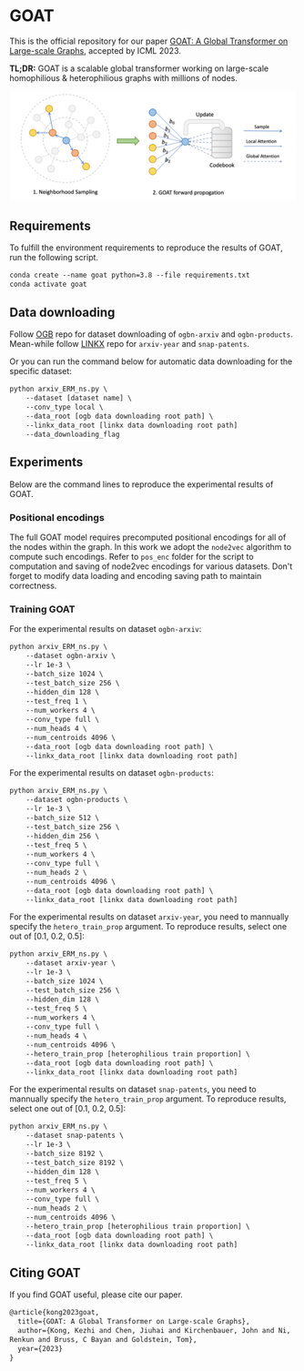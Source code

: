 # GOAT

This is the official repository for our paper [GOAT: A Global Transformer on Large-scale Graphs](https://openreview.net/pdf?id=Le2dVIoQun), accepted by ICML 2023.

**TL;DR:** GOAT is a scalable global transformer working on large-scale homophilious & heterophilious graphs with millions of nodes.

![Framework](framework.png)

## Requirements

To fulfill the environment requirements to reproduce the results of GOAT, run the following script.
```
conda create --name goat python=3.8 --file requirements.txt
conda activate goat
```

## Data downloading

Follow [OGB](https://github.com/snap-stanford/ogb) repo for dataset downloading of `ogbn-arxiv` and `ogbn-products`. Mean-while follow [LINKX](https://github.com/CUAI/Non-Homophily-Large-Scale) repo for `arxiv-year` and `snap-patents`. 

Or you can run the command below for automatic data downloading for the specific dataset:
```
python arxiv_ERM_ns.py \
    --dataset [dataset name] \
    --conv_type local \
    --data_root [ogb data downloading root path] \
    --linkx_data_root [linkx data downloading root path]
    --data_downloading_flag
```


## Experiments

Below are the command lines to reproduce the experimental results of GOAT.

### Positional encodings

The full GOAT model requires precomputed positional encodings for all of the nodes within the graph. In this work we adopt the `node2vec` algorithm to compute such encodings. Refer to `pos_enc` folder for the script to computation and saving of node2vec encodings for various datasets. Don't forget to modify data loading and encoding saving path to maintain correctness.

### Training GOAT

For the experimental results on dataset `ogbn-arxiv`:

```
python arxiv_ERM_ns.py \
    --dataset ogbn-arxiv \
    --lr 1e-3 \
    --batch_size 1024 \
    --test_batch_size 256 \
    --hidden_dim 128 \
    --test_freq 1 \
    --num_workers 4 \
    --conv_type full \
    --num_heads 4 \
    --num_centroids 4096 \
    --data_root [ogb data downloading root path] \
    --linkx_data_root [linkx data downloading root path]
```
For the experimental results on dataset `ogbn-products`:
```
python arxiv_ERM_ns.py \
    --dataset ogbn-products \
    --lr 1e-3 \
    --batch_size 512 \
    --test_batch_size 256 \
    --hidden_dim 256 \
    --test_freq 5 \
    --num_workers 4 \
    --conv_type full \
    --num_heads 2 \
    --num_centroids 4096 \
    --data_root [ogb data downloading root path] \
    --linkx_data_root [linkx data downloading root path]
```

For the experimental results on dataset `arxiv-year`, you need to mannually specify the `hetero_train_prop` argument. To reproduce results, select one out of [0.1, 0.2, 0.5]:
```
python arxiv_ERM_ns.py \
    --dataset arxiv-year \
    --lr 1e-3 \
    --batch_size 1024 \
    --test_batch_size 256 \
    --hidden_dim 128 \
    --test_freq 5 \
    --num_workers 4 \
    --conv_type full \
    --num_heads 4 \
    --num_centroids 4096 \
    --hetero_train_prop [heterophilious train proportion] \
    --data_root [ogb data downloading root path] \
    --linkx_data_root [linkx data downloading root path]
```

For the experimental results on dataset `snap-patents`, you need to mannually specify the `hetero_train_prop` argument. To reproduce results, select one out of [0.1, 0.2, 0.5]:
```
python arxiv_ERM_ns.py \
    --dataset snap-patents \
    --lr 1e-3 \
    --batch_size 8192 \
    --test_batch_size 8192 \
    --hidden_dim 128 \
    --test_freq 5 \
    --num_workers 4 \
    --conv_type full \
    --num_heads 2 \
    --num_centroids 4096 \
    --hetero_train_prop [heterophilious train proportion] \
    --data_root [ogb data downloading root path] \
    --linkx_data_root [linkx data downloading root path]
```

## Citing GOAT

If you find GOAT useful, please cite our paper.

```
@article{kong2023goat,
  title={GOAT: A Global Transformer on Large-scale Graphs},
  author={Kong, Kezhi and Chen, Jiuhai and Kirchenbauer, John and Ni, Renkun and Bruss, C Bayan and Goldstein, Tom},
  year={2023}
}

```

